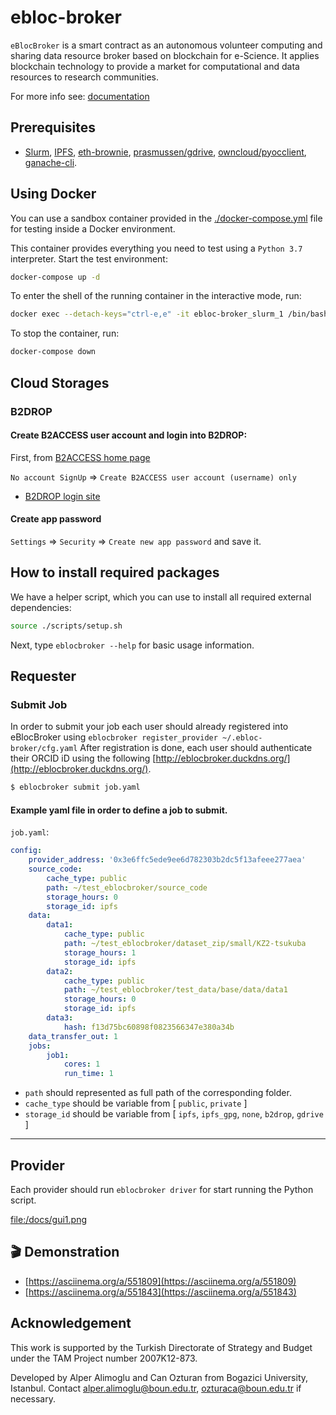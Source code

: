 # ebloc-broker

`eBlocBroker` is a smart contract as an autonomous volunteer computing and sharing data resource broker based on blockchain for e-Science.
It applies blockchain technology to provide a market for computational and data resources to research communities.

For more info see: [documentation](http://ebloc-broker-readthedocs.duckdns.org:8000/index.html)


## Prerequisites
 * [Slurm](https://github.com/SchedMD/slurm), [IPFS](https://ipfs.io), [eth-brownie](https://github.com/eth-brownie/brownie), [prasmussen/gdrive](https://github.com/prasmussen/gdrive), [owncloud/pyocclient](https://github.com/owncloud/pyocclient), [ganache-cli](https://github.com/trufflesuite/ganache).

## Using Docker

You can use a sandbox container provided in the [./docker-compose.yml](./docker-compose.yml) file for testing inside a Docker
environment.

This container provides everything you need to test using a `Python 3.7` interpreter. Start the test environment:

```bash
docker-compose up -d
```

To enter the shell of the running container in the interactive mode, run:

```bash
docker exec --detach-keys="ctrl-e,e" -it ebloc-broker_slurm_1 /bin/bash
```

To stop the container, run:

```bash
docker-compose down
```

## Cloud Storages

### B2DROP
#### Create B2ACCESS user account and login into B2DROP:

First, from [B2ACCESS home page](https://b2access.eudat.eu/home/)

`No account SignUp` => `Create B2ACCESS user account (username) only`

 * [B2DROP login site](https://b2drop.eudat.eu/)

#### Create app password

`Settings` => `Security` => `Create new app password` and save it.

## How to install required packages

We have a helper script, which you can use to install all required external dependencies:

```bash
source ./scripts/setup.sh
```

Next, type `eblocbroker --help` for basic usage information.

## Requester

### Submit Job

In order to submit your job each user should already registered into eBlocBroker using `eblocbroker register_provider ~/.ebloc-broker/cfg.yaml`
After registration is done, each user should authenticate their ORCID iD using the following [http://eblocbroker.duckdns.org/](http://eblocbroker.duckdns.org/).

```bash
$ eblocbroker submit job.yaml
```

#### Example yaml file in order to define a job to submit.

`job.yaml`\:
```yaml
config:
    provider_address: '0x3e6ffc5ede9ee6d782303b2dc5f13afeee277aea'
    source_code:
        cache_type: public
        path: ~/test_eblocbroker/source_code
        storage_hours: 0
        storage_id: ipfs
    data:
        data1:
            cache_type: public
            path: ~/test_eblocbroker/dataset_zip/small/KZ2-tsukuba
            storage_hours: 1
            storage_id: ipfs
        data2:
            cache_type: public
            path: ~/test_eblocbroker/test_data/base/data/data1
            storage_hours: 0
            storage_id: ipfs
        data3:
            hash: f13d75bc60898f0823566347e380a34b
    data_transfer_out: 1
    jobs:
        job1:
            cores: 1
            run_time: 1
```

 * `path` should represented as full path of the corresponding folder.
 * `cache_type` should be variable from [ `public`, `private` ]
 * `storage_id` should be variable from [ `ipfs`, `ipfs_gpg`, `none`, `b2drop`, `gdrive` ]

--------------------------------------

## Provider
Each provider should run `eblocbroker driver` for start running the Python script.



[file:/docs/gui1.png](file:/docs/gui1.png)



## 🎬 Demonstration

 * [https://asciinema.org/a/551809](https://asciinema.org/a/551809)
 * [https://asciinema.org/a/551843](https://asciinema.org/a/551843)


## Acknowledgement

This work is supported by the Turkish Directorate of Strategy and Budget under the TAM Project
number 2007K12-873.

Developed by Alper Alimoglu and Can Ozturan from Bogazici University, Istanbul.
Contact [alper.alimoglu@boun.edu.tr](mailto:alper.alimoglu@boun.edu.tr), [ozturaca@boun.edu.tr](mailto:ozturaca@boun.edu.tr) if necessary.
